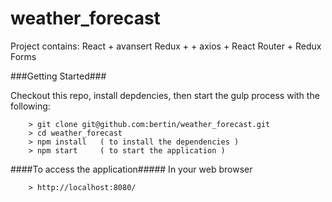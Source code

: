 # weather_forecast

Project contains: React + avansert Redux + + axios + React Router + Redux Forms


###Getting Started###

Checkout this repo, install depdencies, then start the gulp process with the following:

```
	> git clone git@github.com:bertin/weather_forecast.git
	> cd weather_forecast
	> npm install	( to install the dependencies )
	> npm start		( to start the application )
```

####To access the application#####
In your web browser
```
	> http://localhost:8080/
```